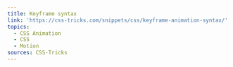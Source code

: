 ```yaml
---
title: Keyframe syntax
link: 'https://css-tricks.com/snippets/css/keyframe-animation-syntax/'
topics:
  - CSS Animation
  - CSS
  - Motion
sources: CSS-Tricks
---
```

